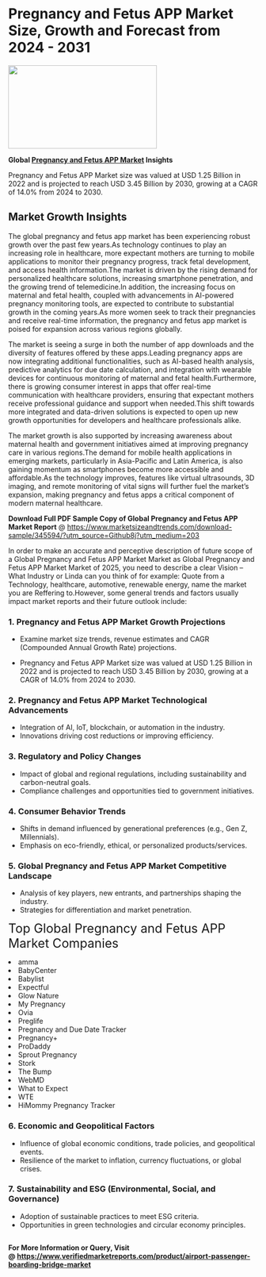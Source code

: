 <H1>Pregnancy and Fetus APP Market Size, Growth and Forecast from 2024 - 2031</H1><img class="aligncenter size-medium wp-image-584254" src="https://thirdeyenews.in/wp-content/uploads/2024/09/Global-Market-Research-300x168.jpeg" alt="" width="300" height="168" /><p><strong>Global&nbsp;<a href="https://www.marketsizeandtrends.com/download-sample/345594/?utm_source=Github8j?utm_medium=203">Pregnancy and Fetus APP Market</a> Insights</strong></p><p>Pregnancy and Fetus APP Market size was valued at USD 1.25 Billion in 2022 and is projected to reach USD 3.45 Billion by 2030, growing at a CAGR of 14.0% from 2024 to 2030.</p><p><h2>Market Growth Insights</h2> <p>The global pregnancy and fetus app market has been experiencing robust growth over the past few years.As technology continues to play an increasing role in healthcare, more expectant mothers are turning to mobile applications to monitor their pregnancy progress, track fetal development, and access health information.The market is driven by the rising demand for personalized healthcare solutions, increasing smartphone penetration, and the growing trend of telemedicine.In addition, the increasing focus on maternal and fetal health, coupled with advancements in AI-powered pregnancy monitoring tools, are expected to contribute to substantial growth in the coming years.As more women seek to track their pregnancies and receive real-time information, the pregnancy and fetus app market is poised for expansion across various regions globally.</p> <p>The market is seeing a surge in both the number of app downloads and the diversity of features offered by these apps.Leading pregnancy apps are now integrating additional functionalities, such as AI-based health analysis, predictive analytics for due date calculation, and integration with wearable devices for continuous monitoring of maternal and fetal health.Furthermore, there is growing consumer interest in apps that offer real-time communication with healthcare providers, ensuring that expectant mothers receive professional guidance and support when needed.This shift towards more integrated and data-driven solutions is expected to open up new growth opportunities for developers and healthcare professionals alike.</p> <p>The market growth is also supported by increasing awareness about maternal health and government initiatives aimed at improving pregnancy care in various regions.The demand for mobile health applications in emerging markets, particularly in Asia-Pacific and Latin America, is also gaining momentum as smartphones become more accessible and affordable.As the technology improves, features like virtual ultrasounds, 3D imaging, and remote monitoring of vital signs will further fuel the market’s expansion, making pregnancy and fetus apps a critical component of modern maternal healthcare.</p> <p><span class=""><strong>Download Full PDF Sample Copy of Global Pregnancy and Fetus APP Market Report</strong> @ <a href="https://www.marketsizeandtrends.com/download-sample/345594/?utm_source=Github8j?utm_medium=203" target="_blank">https://www.marketsizeandtrends.com/download-sample/345594/?utm_source=Github8j?utm_medium=203</a></span></p><p>In order to make an accurate and perceptive description of future scope of a Global&nbsp;Pregnancy and Fetus APP Market Market as Global&nbsp;Pregnancy and Fetus APP Market Market of 2025, you need to describe a clear Vision &ndash; What Industry or Linda can you think of for example: Quote from a Technology, healthcare, automotive, renewable energy, name the market you are Reffering to.However, some general trends and factors usually impact market reports and their future outlook include:</p><h3>1.&nbsp;<strong>Pregnancy and Fetus APP Market Growth Projections</strong></h3><ul><li>Examine market size trends, revenue estimates and CAGR (Compounded Annual Growth Rate) projections.</li><li><p>Pregnancy and Fetus APP Market size was valued at USD 1.25 Billion in 2022 and is projected to reach USD 3.45 Billion by 2030, growing at a CAGR of 14.0% from 2024 to 2030.</p></li></ul><h3>2.&nbsp;<strong>Pregnancy and Fetus APP Market Technological Advancements</strong></h3><ul><li>Integration of AI, IoT, blockchain, or automation in the industry.</li><li>Innovations driving cost reductions or improving efficiency.</li></ul><h3>3.&nbsp;<strong>Regulatory and Policy Changes</strong></h3><ul><li>Impact of global and regional regulations, including sustainability and carbon-neutral goals.</li><li>Compliance challenges and opportunities tied to government initiatives.</li></ul><h3>4.&nbsp;<strong>Consumer Behavior Trends</strong></h3><ul><li>Shifts in demand influenced by generational preferences (e.g., Gen Z, Millennials).</li><li>Emphasis on eco-friendly, ethical, or personalized products/services.</li></ul><h3>5.&nbsp;<strong>Global Pregnancy and Fetus APP Market Competitive Landscape</strong></h3><ul><li>Analysis of key players, new entrants, and partnerships shaping the industry.</li><li>Strategies for differentiation and market penetration.</li></ul><p data-pm-slice="1 1 []"><span style="color: inherit; font-family: inherit; font-size: 25px;">Top Global Pregnancy and Fetus APP Market Companies</span></p><div class="" data-test-id=""><p><li>amma</li><li> BabyCenter</li><li> Babylist</li><li> Expectful</li><li> Glow Nature</li><li> My Pregnancy</li><li> Ovia</li><li> Preglife</li><li> Pregnancy and Due Date Tracker</li><li> Pregnancy+</li><li> ProDaddy</li><li> Sprout Pregnancy</li><li> Stork</li><li> The Bump</li><li> WebMD</li><li> What to Expect</li><li> WTE</li><li> HiMommy Pregnancy Tracker</li></p></div><h3>6.&nbsp;<strong>Economic and Geopolitical Factors</strong></h3><ul><li>Influence of global economic conditions, trade policies, and geopolitical events.</li><li>Resilience of the market to inflation, currency fluctuations, or global crises.</li></ul><h3>7.&nbsp;<strong>Sustainability and ESG (Environmental, Social, and Governance)</strong></h3><ul><li>Adoption of sustainable practices to meet ESG criteria.</li><li>Opportunities in green technologies and circular economy principles.</li></ul><h2><strong style="font-size: 14px;">For More Information or Query, Visit @&nbsp;</strong><a style="background-color: #ffffff; font-size: 14px;" href="https://www.marketsizeandtrends.com/report/pregnancy-and-fetus-app-market/" target="_blank">https://www.verifiedmarketreports.com/product/airport-passenger-boarding-bridge-market</a></h2>
